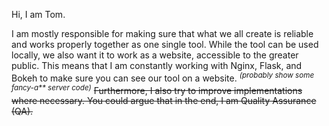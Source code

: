 Hi, I am Tom.

I am mostly responsible for making sure that what we all create is reliable and works properly together as one single tool. While the tool can be used locally, we also want it to work as a website, accessible to the greater public. This means that I am constantly working with Nginx, Flask, and Bokeh to make sure you can see our tool on a website. <sup><em>(probably show some fancy-a** server code)</em></sup> ~~Furthermore, I also try to improve implementations where necessary. You could argue that in the end, I am Quality Assurance (QA).~~
